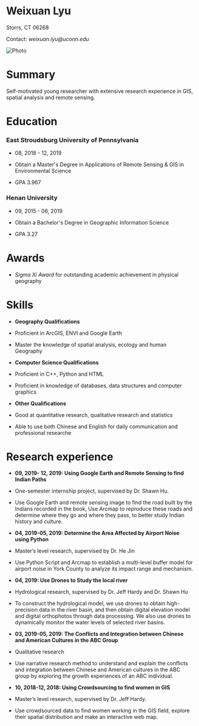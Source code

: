 # **Weixuan Lyu**
Storrs, CT 06268

Contact: _weixuan.lyu@uconn.edu_

![Photo](https://ibb.co/d0LrKZ7)


# Summary
Self-motivated young researcher with extensive research experience in GIS, spatial analysis and remote sensing.


# Education

### East Stroudsburg University of Pennsylvania
* 08, 2018 - 12, 2019

* Obtain a Master's Degree in Applications of Remote Sensing & GIS in Environmental Science

* GPA 3.967

### Henan University
* 09, 2015 - 06, 2019

* Obtain a Bachelor's Degree in Geographic Information Science

* GPA 3.27

# Awards
* _Sigma Xi Award_ for outstanding academic achievement in physical geography

# Skills
* **Geography Qualifications**

 * Proficient in ArcGIS, ENVI and Google Earth
 * Master the knowledge of spatial analysis, ecology and human Geography


* **Computer Science Qualifications**

 * Proficient in C++, Python and HTML
 * Proficient in knowledge of databases, data structures and computer graphics


* **Other Qualifications**

 * Good at quantitative research, qualitative research and statistics
 * Able to use both Chinese and English for daily communication and professional researche

# Research experience

* **09, 2019- 12, 2019: Using Google Earth and Remote Sensing to find Indian Paths**

 * One-semester internship project, supervised by Dr. Shawn Hu.
 * Use Google Earth and remote sensing image to find the road built by the Indians recorded in the book, Use Arcmap to reproduce these roads and determine where they go and where they pass, to better study Indian history and culture.


* **04, 2019-05, 2019: Determine the Area Affected by Airport Noise using Python**

 * Master’s level research, supervised by Dr. He Jin
 * Use Python Script and Arcmap to establish a multi-level buffer model for airport noise in York County to analyze its impact range and mechanism.


* **04, 2019: Use Drones to Study the local river**

 * Hydrological research, supervised by Dr. Jeff Hardy and Dr. Shawn Hu
 * To construct the hydrological model, we use drones to obtain high-precision data in the river basin, and then obtain digital elevation model and digital orthophotos through data processing. We also use drones to dynamically monitor the water levels of selected river basins.


* **03, 2019-05, 2019: The Conflicts and Integration between Chinese and American Cultures in the ABC Group**

 * Qualitative research
 * Use narrative research method to understand and explain the conflicts and integration between Chinese and American cultures in the ABC group by exploring the growth experiences of an ABC individual.


* **10, 2018-12, 2018: Using Crowdsourcing to find women in GIS**
 * Master’s level research, supervised by Dr. Jeff Hardy.
 * Use crowdsourced data to find women working in the GIS field, explore their spatial distribution and make an interactive web map.

